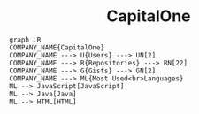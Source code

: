 <h1 align="center">CapitalOne</h1>

```mermaid
graph LR
COMPANY_NAME{CapitalOne}
COMPANY_NAME ---> U{Users} ---> UN[2]
COMPANY_NAME ---> R{Repositories} ---> RN[22]
COMPANY_NAME ---> G{Gists} ---> GN[2]
COMPANY_NAME ---> ML{Most Used<br>Languages}
ML --> JavaScript[JavaScript]
ML --> Java[Java]
ML --> HTML[HTML]
```
